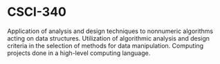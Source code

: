 # CSCI-340
Application of analysis and design techniques to nonnumeric algorithms acting on data structures. Utilization of algorithmic analysis and design criteria in the selection of methods for data manipulation. Computing projects done in a high-level computing language.
